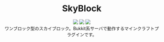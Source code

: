 <h1 align="center">SkyBlock</h1>

<p align="center">
  <img src="https://img.shields.io/badge/language-Java-red.svg">
  <img src="https://img.shields.io/badge/spigot-1.19.4-R0.1-SNAPSHOT-blue.svg">
  <img src="https://img.shields.io/badge/license-MIT-yellow.svg">
  <br>
  ワンブロック型のスカイブロック。Bukkit系サーバで動作するマインクラフトプラグインです。
</p>
